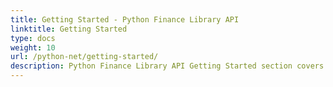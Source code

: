 ```yaml
---
title: Getting Started - Python Finance Library API
linktitle: Getting Started
type: docs
weight: 10
url: /python-net/getting-started/
description: Python Finance Library API Getting Started section covers topics like Product Overview, Feature List, Licensing, Installation, and how to run Examples.
---
```



